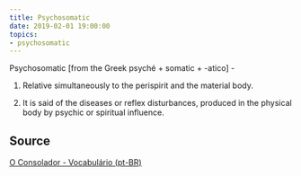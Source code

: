 ```yaml
---
title: Psychosomatic
date: 2019-02-01 19:00:00
topics:
- psychosomatic 
---
```


Psychosomatic [from the Greek psyché + somatic + -atico] - 

1. Relative simultaneously to the perispirit and the material body. 

2. It is said of the diseases or reflex disturbances, produced in the physical
   body by psychic or spiritual influence.

## Source
[O Consolador - Vocabulário (pt-BR)](http://www.oconsolador.com.br/linkfixo/vocabulario/principal.html)
